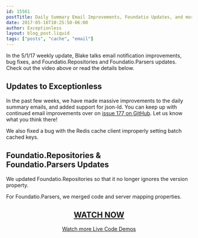 ```yaml
---
id: 15561
postTitle: Daily Summary Email Improvements, Foundatio Updates, and more &#8211; Weekly Update 5/1/2017
date: 2017-05-16T10:25:50-06:00
author: Exceptionless
layout: blog_post.liquid
tags: ["posts", "cache", "email"]
---
```


In the 5/1/17 weekly update, Blake talks email notification improvements, bug fixes, and Foundatio.Repositories and Foundatio.Parsers updates. Check out the video above or read the details below.<!--more-->

## Updates to Exceptionless

In the past few weeks, we have made massive improvements to the daily summary emails, and added support for json-ld. You can keep up with continued email improvements over on [issue 177 on GitHub](https://github.com/exceptionless/Exceptionless/issues/177). Let us know what you think there!

We also fixed a bug with the Redis cache client improperly setting batch cached keys.

## Foundatio.Repositories & Foundatio.Parsers Updates

We updated Foundatio.Repositories so that it no longer ignores the version property.

For Foundatio.Parsers, we merged code and server mapping properties.

<h2 style="text-align: center;">
  <a href="https://youtu.be/-Uyf2a9oiGw?list=PLGHP7IVwFs_81fZTMgF7Dm5e0Ax4YvW_V">WATCH NOW</a>
</h2>

<p style="text-align: center;">
  <a href="/category/weekly-updates/">Watch more Live Code Demos</a>
</p>
